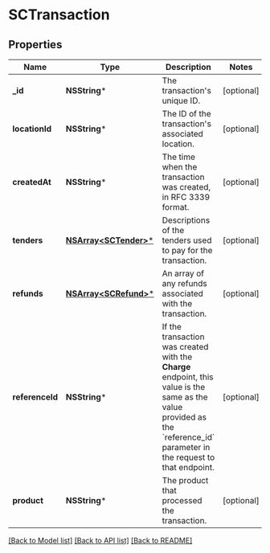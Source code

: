 # SCTransaction

## Properties
Name | Type | Description | Notes
------------ | ------------- | ------------- | -------------
**_id** | **NSString*** | The transaction&#39;s unique ID. | [optional] 
**locationId** | **NSString*** | The ID of the transaction&#39;s associated location. | [optional] 
**createdAt** | **NSString*** | The time when the transaction was created, in RFC 3339 format. | [optional] 
**tenders** | [**NSArray&lt;SCTender&gt;***](SCTender.md) | Descriptions of the tenders used to pay for the transaction. | [optional] 
**refunds** | [**NSArray&lt;SCRefund&gt;***](SCRefund.md) | An array of any refunds associated with the transaction. | [optional] 
**referenceId** | **NSString*** | If the transaction was created with the **Charge** endpoint, this value is the same as the value provided as the &#x60;reference_id&#x60; parameter in the request to that endpoint. | [optional] 
**product** | **NSString*** | The product that processed the transaction. | [optional] 

[[Back to Model list]](../README.md#documentation-for-models) [[Back to API list]](../README.md#documentation-for-api-endpoints) [[Back to README]](../README.md)


